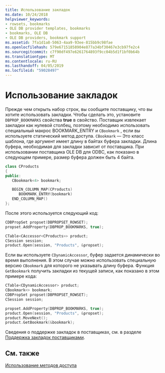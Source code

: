```yaml
---
title: Использование закладок
ms.date: 10/24/2018
helpviewer_keywords:
- rowsets, bookmarks
- OLE DB provider templates, bookmarks
- bookmarks, OLE DB
- OLE DB providers, bookmark support
ms.assetid: 7fa1d1a8-5063-4aa9-93ee-815bb9c98fae
ms.openlocfilehash: 579e67151858904e877a34bf30467e3cb97fe2c4
ms.sourcegitcommit: c7f90df497e6261764893f9cc04b5d1f1bf0b64b
ms.translationtype: MT
ms.contentlocale: ru-RU
ms.lasthandoff: 04/05/2019
ms.locfileid: "59028497"
---
```

# <a name="using-bookmarks"></a>Использование закладок

Прежде чем открыть набор строк, вы сообщите поставщику, что вы хотите использовать закладки. Чтобы сделать это, установите `DBPROP_BOOKMARKS` свойства **true** в свойство. Поставщик извлекает закладки как нулевой столбец, поэтому необходимо использовать специальный макрос BOOKMARK_ENTRY и `CBookmark` , если вы используете статический метод доступа. `CBookmark` — Это класс шаблона, где аргумент имеет длину в байтах буфера закладки. Длина буфера, необходимая для закладки зависит от поставщика. При использовании поставщика OLE DB для ODBC, как показано в следующем примере, размер буфера должен быть 4 байта.

```cpp
class CProducts
{
public:
   CBookmark<4> bookmark;

   BEGIN_COLUMN_MAP(CProducts)
      BOOKMARK_ENTRY(bookmark)
   END_COLUMN_MAP()
};
```

После этого используется следующий код:

```cpp
CDBPropSet propset(DBPROPSET_ROWSET);
propset.AddProperty(DBPROP_BOOKMARKS, true);

CTable<CAccessor<CProducts>> product;
CSession session;
product.Open(session, "Products", &propset);
```

Если вы используете `CDynamicAccessor`, буфер задается динамически во время выполнения. В этом случае можно использовать специальную версию `CBookmark` для которого не указывать длину буфера. Функция `GetBookmark` получить закладки из текущей записи, как показано в этом примере кода:

```cpp
CTable<CDynamicAccessor> product;
CBookmark<> bookmark;
CDBPropSet propset(DBPROPSET_ROWSET);
CSession session;

propset.AddProperty(DBPROP_BOOKMARKS, true);
product.Open(session, "Products", &propset);
product.MoveNext();
product.GetBookmark(&bookmark);
```

Сведения о поддержке закладок в поставщиках, см. в разделе [Поддержка закладок поставщиками](../../data/oledb/provider-support-for-bookmarks.md).

## <a name="see-also"></a>См. также

[Использование методов доступа](../../data/oledb/using-accessors.md)